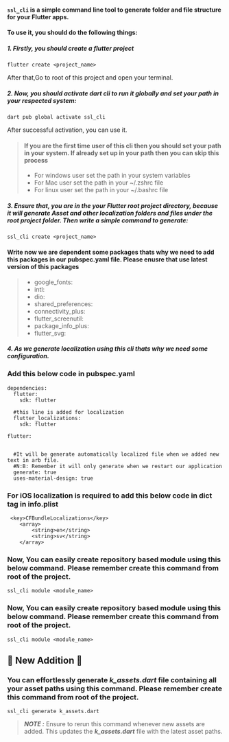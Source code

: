 #### `ssl_cli` is a simple command line tool to generate folder and file structure for your Flutter apps.

#### To use it, you should do the following things:

##### 1. Firstly, you should create a flutter project

    flutter create <project_name>

After that,Go to root of this project and open your terminal.

##### 2. Now, you should activate dart cli to run it globally and set your path in your respected system:

    dart pub global activate ssl_cli

After successful activation, you can use it.

> #### If you are the first time user of this cli then you should set your path in your system. If already set up in your path then you can skip this process
>
> - For windows user set the path in your system variables
> - For Mac user set the path in your ~/.zshrc file
> - For linux user set the path in your ~/.bashrc file

##### 3. Ensure that, you are in the your Flutter root project directory, because it will generate Asset and other localization folders and files under the root project folder. Then write a simple command to generate:

    ssl_cli create <project_name>

#### Write now we are dependent some packages thats why we need to add this packages in our pubspec.yaml file. Please enusre that use latest version of this packages

> - google_fonts:
> - intl:
> - dio:
> - shared_preferences:
> - connectivity_plus:
> - flutter_screenutil:
> - package_info_plus:
> - flutter_svg:

##### 4. As we generate localization using this cli thats why we need some configuration.

### Add this below code in pubspec.yaml

```
dependencies:
  flutter:
    sdk: flutter

  #this line is added for localization
  flutter_localizations:
    sdk: flutter
```

```
flutter:


  #It will be generate automatically localized file when we added new text in arb file.
  #N:B: Remember it will only generate when we restart our application
  generate: true
  uses-material-design: true

```

### For iOS localization is required to add this below code in dict tag in info.plist

```
 <key>CFBundleLocalizations</key>
 	<array>
 		<string>en</string>
 		<string>sv</string>
 	</array>
```

### Now, You can easily create repository based module using this below command. Please remember create this command from root of the project.

    ssl_cli module <module_name>

### Now, You can easily create repository based module using this below command. Please remember create this command from root of the project.

    ssl_cli module <module_name>


## 🌟 New Addition 🌟
### You can effortlessly generate **_k_assets.dart_** file containing all your asset paths using this command. Please remember create this command from root of the project.

    ssl_cli generate k_assets.dart


> **_NOTE :_**  Ensure to rerun this command whenever new assets are added. This updates the **_k_assets.dart_** file with the latest asset paths.
